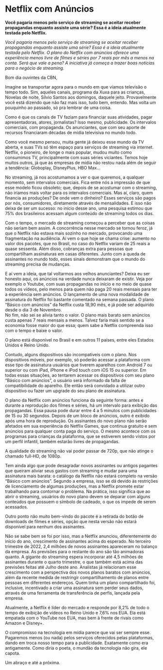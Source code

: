 # Netflix com Anúncios

**Você pagaria menos pelo serviço de streaming se aceitar receber propagandas enquanto assiste uma série? Essa é a ideia atualmente testada pelo Netflix.**

*Você pagaria menos pelo serviço de streaming se aceitar receber propagandas enquanto assiste uma série? Essa é a ideia atualmente testada pelo Netflix. O plano do Netflix com anúncios oferece uma experiência menos livre de filmes e séries por 7 reais por mês a menos na conta. Será que vale a pena? A iniciativa já começa a trazer boas notícias para o negócio de streaming.*



Bom dia ouvintes da CBN,

Imagine se transportar agora para o mundo em que víamos televisão o tempo todo. Sim, aqueles canais, programa da Xuxa para as crianças, Novelas de noite, Sílvio Santos aos domingos, daquele jeito. Provavelmente você está dizendo que não faz mais isso, tudo bem, entendo. Mas volta um pouquinho ao passado, só pra lembrar de uma coisa.

Como é que os canais de TV faziam para financiar suas atividades, pagar apresentadoras, atores, jornalistas? Isso mesmo, publicidade. Os intervalos comerciais, com propaganda. Os anunciantes, que com seu aporte de recursos financiaram décadas de mídia televisiva no mundo todo.

Como você mesmo pensou, muita gente já deixou esse mundo da TV aberta, e suas TVs só têm espaço para serviços de streaming via internet. Netflix, o pioneiro, de longe o mais popular, mudou muito como consumimos TV, principalmente com suas séries viciantes. Temos hoje muitos outros, já que às empresas de mídia não restou nada além de seguir a tendência: Globoplay, DisneyPlus, HBO Max...

No streaming, já nos acostumamos a ver o que queremos, a qualquer momento, sem intervalos comerciais. Fica entre nós a impressão de que esse modelo ficou obsoleto; que, depois de se acostumar com o streaming, não iríamos mais voltar para os intervalos comerciais.
Mas aí, claro, quem financia as produções? De onde vem o dinheiro? Esses serviços são pagos por nós, consumidores, diretamente através de mensalidades. 
E isso não deixa de ser um sucesso: no início desse ano, uma pesquisa estimou que 75% dos brasileiros acessam algum conteúdo de streaming todos os dias.

Com o tempo, o mercado de streaming começou a perceber que as coisas não seriam bem assim.
A concorrência nesse mercado se tornou feroz, já que o Netflix não estava mais sozinho no mercado, provocando uma fragmentação na audiência. 
Aí vem o que hoje se chama crise: aumento no valor dos pacotes, que no Brasil, no caso do Netflix variam de 25 reais a quase sessenta. Além disso, cobranças extra para pessoas que compartilham assinaturas em casas diferentes. Junto com a queda de assinantes no mundo todo, esses sinais demonstram que o mundo do streaming precisa de mudanças.

E aí vem a ideia, que tal voltarmos aos velhos anunciantes? 
Deixa eu ser honesto aqui, os anúncios na verdade nunca deixaram de existir. Veja por exemplo o Youtube, com suas propagandas no início e no meio de quase todos os vídeos, pelo menos para quem não paga 20 reais mensais para ter a experiência sem anúncios. 
O lançamento de uma nova modalidade de assinatura do Netflix foi bastante comentado na semana passada. 
O plano “Básico com anúncios” da Netflix custa 18,90 mês, e já pode ser adquirido desde o dia 3 de Novembro.  
No fim, não sei se alivia tanto o valor. O plano mais barato sem anúncios custa apenas 7 reais mensais a menos. Talvez faria mais sentido se a economia fosse maior do que essa; quem sabe a Netflix compreenda isso com o tempo e baixe o valor.

O plano está disponível no Brasil e em outros 11 países, entre eles Estados Unidos e Reino Unido.

Contudo, alguns dispositivos são incompatíveis com o plano.
Nos dispositivos móveis, por exemplo, só poderão acessar a plataforma com esse tipo de assinatura usuários que tiverem aparelhos com Android 7 ou superior ou com iPad, iPhone e iPod touch com iOS 15 ou superior.
Em todas essas situações, ao tentarem acessar os dispositivos com seu plano “Básico com anúncios”, o usuário será informado da falta de compatibilidade do aparelho. Ele então será convidado a utilizar outro dispositivo ou fazer um upgrade do seu plano de assinatura.

O plano da Netflix com anúncios funciona da seguinte forma: antes e durante a reprodução dos filmes e séries, há um intervalo para exibição das propagandas. Essa pausa pode durar entre 4 a 5 minutos com publicidades de 15 ou 30 segundos. Depois de um bloco de anúncios, outro é exibido após uma hora de reprodução.
Os assinantes do novo plano não serão afetados em sua experiência do Netflix Games, que continua gratuito e sem anúncios para qualquer conta paga do serviço. 
O mesmo acontece com os programas para crianças da plataforma, que se estiverem sendo vistos por um perfil infantil, também estarão livres de propagandas.

A qualidade do streaming não vai poder passar de 720p, que não atinge o chamado full-HD, de 1080p.

Tem ainda algo que pode desagradar novos assinantes ou antigos pagantes que queiram aliviar seus gastos com streaming e mudar para uma assinatura mais barata: o catálogo da Netflix não estará completo na versão “Básico com anúncios”.
Segundo a empresa, isso se dá devido às restrições de licenciamento de algumas produções, mas a Netflix promete estar trabalhando para contornar o problema.
Na prática, isso significa que ao abrir o streaming, usuários do novo plano devem se deparar com alguns conteúdos que possuem o símbolo de cadeado, o que os impede de serem acessados.

Outro ponto não muito bem-vindo do pacote é a retirada do botão de downloads de filmes e séries, opção que nesta versão não estará disponível para nenhum dos assinantes. 

Não se sabe bem se foi por isso, mas a Netflix anunciou, diferentemente do início do ano, crescimento de assinantes acima do esperado. No terceiro trimestre de 2022, 2,4 milhões de novos assinantes apareceram no balanço da empresa. 
As previsões para o restante do ano são tão animadoras quanto. A gigante do streaming espera incorporar até 4,5 milhões de assinantes durante o quarto trimestre, o que também está acima das previsões feitas até Julho deste ano.
Analistas já relacionam esse crescimento com a perspectiva dos novos planos baratos com anúncios, além da recente medida de restringir compartilhamento de planos entre pessoas em diferentes endereços. Quem tinha um plano compartilhado foi, inclusive, incentivado a criar uma assinatura sem perder seus dados, através de uma ferramenta de transferência de perfis, lançada pela empresa.

Atualmente, a Netflix é líder do mercado e responde por 8,2% de todo o tempo de exibição de vídeos no Reino Unido e 7,6% nos EUA. Ela está empatada com o YouTube nos EUA, mas bem à frente de rivais como Amazon e Disney+.

O compromisso na tecnologia em mídia parece que vai ser sempre esse. Pagaremos menos (ou nada) pelos serviços oferecidos pelas plataformas, dando em troca nosso tempo para a publicidade. Exatamente como era antigamente. Como diria o poeta, o mundão da tecnologia não gira, ele capota. 


Um abraço e até a próxima.









